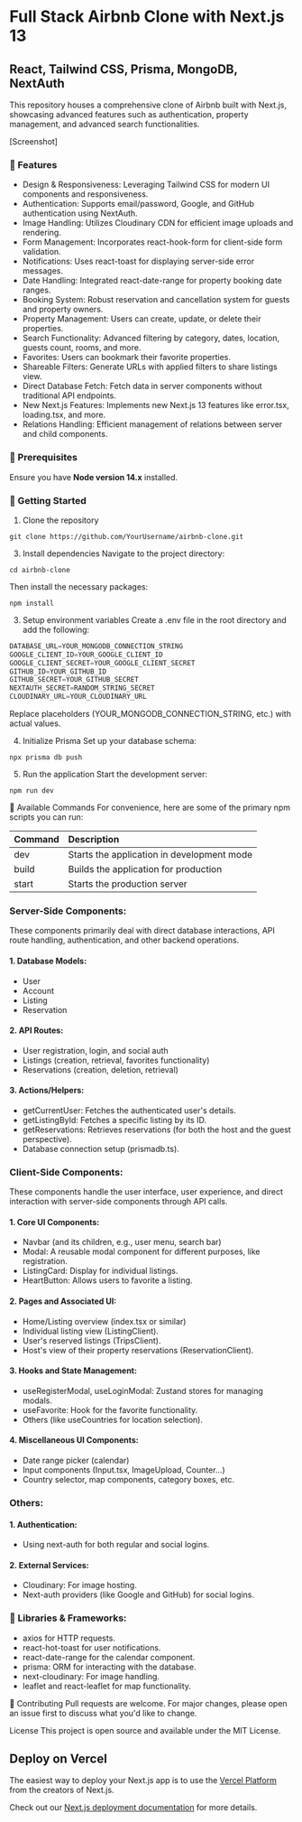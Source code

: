 # Full Stack Airbnb Clone with Next.js 13
## React, Tailwind CSS, Prisma, MongoDB, NextAuth

This repository houses a comprehensive clone of Airbnb built with Next.js, showcasing advanced features such as authentication, property management, and advanced search functionalities.

[Screenshot]


### 🌟 Features
- Design & Responsiveness: Leveraging Tailwind CSS for modern UI components and responsiveness.
- Authentication: Supports email/password, Google, and GitHub authentication using NextAuth.
- Image Handling: Utilizes Cloudinary CDN for efficient image uploads and rendering.
- Form Management: Incorporates react-hook-form for client-side form validation.
- Notifications: Uses react-toast for displaying server-side error messages.
- Date Handling: Integrated react-date-range for property booking date ranges.
- Booking System: Robust reservation and cancellation system for guests and property owners.
- Property Management: Users can create, update, or delete their properties.
- Search Functionality: Advanced filtering by category, dates, location, guests count, rooms, and more.
- Favorites: Users can bookmark their favorite properties.
- Shareable Filters: Generate URLs with applied filters to share listings view.
- Direct Database Fetch: Fetch data in server components without traditional API endpoints.
- New Next.js Features: Implements new Next.js 13 features like error.tsx, loading.tsx, and more.
- Relations Handling: Efficient management of relations between server and child components.

### 🔧 Prerequisites
Ensure you have **Node version 14.x** installed.

### 🚀 Getting Started
1. Clone the repository
```shell
git clone https://github.com/YourUsername/airbnb-clone.git
```
3. Install dependencies
Navigate to the project directory:
```shell
cd airbnb-clone
```
Then install the necessary packages:
```shell
npm install
```
3. Setup environment variables
Create a .env file in the root directory and add the following:

```js
DATABASE_URL=YOUR_MONGODB_CONNECTION_STRING
GOOGLE_CLIENT_ID=YOUR_GOOGLE_CLIENT_ID
GOOGLE_CLIENT_SECRET=YOUR_GOOGLE_CLIENT_SECRET
GITHUB_ID=YOUR_GITHUB_ID
GITHUB_SECRET=YOUR_GITHUB_SECRET
NEXTAUTH_SECRET=RANDOM_STRING_SECRET
CLOUDINARY_URL=YOUR_CLOUDINARY_URL
```
Replace placeholders (YOUR_MONGODB_CONNECTION_STRING, etc.) with actual values.

4. Initialize Prisma
Set up your database schema:
```shell
npx prisma db push
```
5. Run the application
Start the development server:
```shell
npm run dev
````
📜 Available Commands
For convenience, here are some of the primary npm scripts you can run:

|  Command	      |Description                                |
| :-------------- | :---------------------------------------- |
|  dev	          |Starts the application in development mode |
|  build          |Builds the application for production      |
|  start          |Starts the production server               |

### Server-Side Components:
These components primarily deal with direct database interactions, API route handling, authentication, and other backend operations.

#### 1. Database Models:
- User
- Account
- Listing
- Reservation
#### 2. API Routes:
- User registration, login, and social auth
- Listings (creation, retrieval, favorites functionality)
- Reservations (creation, deletion, retrieval)
#### 3. Actions/Helpers:
- getCurrentUser: Fetches the authenticated user's details.
- getListingById: Fetches a specific listing by its ID.
- getReservations: Retrieves reservations (for both the host and the guest perspective).
- Database connection setup (prismadb.ts).

### Client-Side Components:
These components handle the user interface, user experience, and direct interaction with server-side components through API calls.

#### 1. Core UI Components:
- Navbar (and its children, e.g., user menu, search bar)
- Modal: A reusable modal component for different purposes, like registration.
- ListingCard: Display for individual listings.
- HeartButton: Allows users to favorite a listing.
#### 2. Pages and Associated UI:
- Home/Listing overview (index.tsx or similar)
- Individual listing view (ListingClient).
- User's reserved listings (TripsClient).
- Host's view of their property reservations (ReservationClient).
#### 3. Hooks and State Management:
- useRegisterModal, useLoginModal: Zustand stores for managing modals.
- useFavorite: Hook for the favorite functionality.
- Others (like useCountries for location selection).
#### 4. Miscellaneous UI Components:
- Date range picker (calendar)
- Input components (Input.tsx, ImageUpload, Counter...)
- Country selector, map components, category boxes, etc.

### Others:
#### 1. Authentication:
- Using next-auth for both regular and social logins.
#### 2. External Services:
- Cloudinary: For image hosting.
- Next-auth providers (like Google and GitHub) for social logins.

### 📖 Libraries & Frameworks:
- axios for HTTP requests.
- react-hot-toast for user notifications.
- react-date-range for the calendar component.
- prisma: ORM for interacting with the database.
- next-cloudinary: For image handling.
- leaflet and react-leaflet for map functionality.


🤝 Contributing
Pull requests are welcome. For major changes, please open an issue first to discuss what you'd like to change.

License
This project is open source and available under the MIT License.




## Deploy on Vercel

The easiest way to deploy your Next.js app is to use the [Vercel Platform](https://vercel.com/new?utm_medium=default-template&filter=next.js&utm_source=create-next-app&utm_campaign=create-next-app-readme) from the creators of Next.js.

Check out our [Next.js deployment documentation](https://nextjs.org/docs/deployment) for more details.
